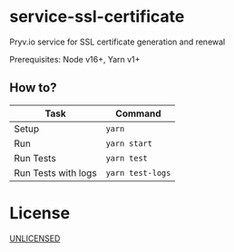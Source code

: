 # service-ssl-certificate

Pryv.io service for SSL certificate generation and renewal

Prerequisites: Node v16+, Yarn v1+

## How to?

| Task                              | Command                        |
| --------------------------------- | ------------------------------ |
| Setup                             | `yarn`                         |
| Run                               | `yarn start`                   |
| Run Tests                         | `yarn test`                    |
| Run Tests with logs               | `yarn test-logs`               |


# License

[UNLICENSED](LICENSE)

